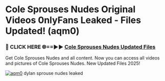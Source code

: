 # Cole Sprouses Nudes Original Videos 0nlyFans Leaked - Files Updated! (aqm0)

<h3>🔴 CLICK HERE 🌐==►► <a href="https://tinyurl.com/52m3yx9h" rel="nofollow">Cole Sprouses Nudes Updated Files</a></h3>

Get Cole Sprouses Nudes and all content. Now you can access all videos and pictures of Cole Sprouses Nudes. New Updated Files 2025!

[![aqm0](https://i.imgur.com/TnHtlc8.gif)](https://tinyurl.com/52m3yx9h)
dylan sprouse nudes leaked